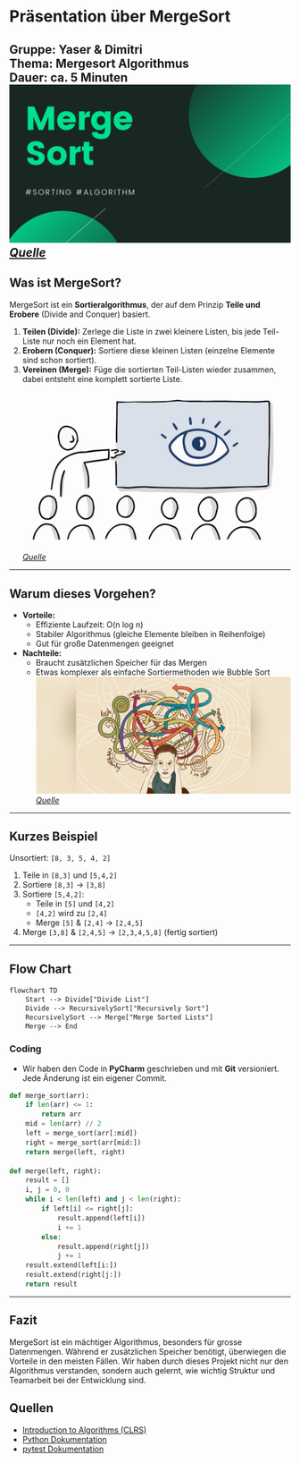 # Präsentation über MergeSort

**Gruppe:** Yaser & Dimitri  
**Thema:** Mergesort Algorithmus  
**Dauer:** ca. 5 Minuten
![w:400px](Merge-Sort.png)
*[Quelle](https://fullyunderstood.com/pseudocodes/merge-sort/)*
---

## Was ist MergeSort?

MergeSort ist ein **Sortieralgorithmus**, der auf dem Prinzip **Teile und Erobere** (Divide and Conquer) basiert. 
  1. **Teilen (Divide):** Zerlege die Liste in zwei kleinere Listen, bis jede Teil-Liste nur noch ein Element hat.  
  2. **Erobern (Conquer):** Sortiere diese kleinen Listen (einzelne Elemente sind schon sortiert).  
  3. **Vereinen (Merge):** Füge die sortierten Teil-Listen wieder zusammen, dabei entsteht eine komplett sortierte Liste.
![w:400px](fotogroesse-powerpoint-titel.png)
*[Quelle](ttps://www.npridik.de/scharfe-bilder-powerpoint/)*
---

## Warum dieses Vorgehen?

- **Vorteile:**  
  - Effiziente Laufzeit: O(n log n)  
  - Stabiler Algorithmus (gleiche Elemente bleiben in Reihenfolge)  
  - Gut für große Datenmengen geeignet
- **Nachteile:**  
  - Braucht zusätzlichen Speicher für das Mergen  
  - Etwas komplexer als einfache Sortiermethoden wie Bubble Sort
![w:400px](mit_systemischem_vorgehen_souveraen_entscheiden_h.jpg)
*[Quelle](https://www.projektmagazin.de/artikel/mit-systemischem-vorgehen-souveraen-entscheiden_1098373)*
---

## Kurzes Beispiel

Unsortiert: `[8, 3, 5, 4, 2]`

1. Teile in `[8,3]` und `[5,4,2]`
2. Sortiere `[8,3]` → `[3,8]`
3. Sortiere `[5,4,2]`:
   - Teile in `[5]` und `[4,2]`
   - `[4,2]` wird zu `[2,4]`
   - Merge `[5]` & `[2,4]` → `[2,4,5]`
4. Merge `[3,8]` & `[2,4,5]` → `[2,3,4,5,8]` (fertig sortiert)

---

## Flow Chart
```mermaid
flowchart TD
    Start --> Divide["Divide List"]
    Divide --> RecursivelySort["Recursively Sort"]
    RecursivelySort --> Merge["Merge Sorted Lists"]
    Merge --> End
```
### Coding
- Wir haben den Code in **PyCharm** geschrieben und mit **Git** versioniert. Jede Änderung ist ein eigener Commit.

```python
def merge_sort(arr):
    if len(arr) <= 1:
        return arr
    mid = len(arr) // 2
    left = merge_sort(arr[:mid])
    right = merge_sort(arr[mid:])
    return merge(left, right)

def merge(left, right):
    result = []
    i, j = 0, 0
    while i < len(left) and j < len(right):
        if left[i] <= right[j]:
            result.append(left[i])
            i += 1
        else:
            result.append(right[j])
            j += 1
    result.extend(left[i:])
    result.extend(right[j:])
    return result
```
---

## Fazit
MergeSort ist ein mächtiger Algorithmus, besonders für grosse Datenmengen. Während er zusätzlichen Speicher benötigt, überwiegen die Vorteile in den meisten Fällen. Wir haben durch dieses Projekt nicht nur den Algorithmus verstanden, sondern auch gelernt, wie wichtig Struktur und Teamarbeit bei der Entwicklung sind.

## Quellen

- [Introduction to Algorithms (CLRS)](https://mitpress.mit.edu/books/introduction-algorithms)  
- [Python Dokumentation](https://docs.python.org)  
- [pytest Dokumentation](https://docs.pytest.org/)